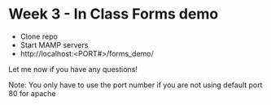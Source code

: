 # Week 3 - In Class Forms demo

- Clone repo
- Start MAMP servers
- http://localhost:<PORT#>/forms_demo/

Let me now if you have any questions!

Note: You only have to use the port number if you are not using default port 80 for apache
